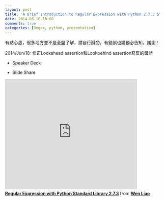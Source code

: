 ```yaml
---
layout: post
title: 'A Brief Introduction to Regular Expression with Python 2.7.3 Standard Library 投影片上線'
date: 2014-06-16 16:08
comments: true
categories: [Regex, python, presentation]
---
```

有點心虛，很多地方並不是全盤了解，請自行斟酌。有錯誤也請務必告知，謝謝！

2014/Jun/18: 修正Lookahead assertion和Lookbehind assertion寫反的錯誤

* Speaker Deck
<script async class="speakerdeck-embed" data-id="4d12aea0d792013122527a02c15ca02c" data-ratio="1.33333333333333" src="//speakerdeck.com/assets/embed.js"></script>

* Slide Share
<iframe src="http://www.slideshare.net/slideshow/embed_code/35927113" width="427" height="356" frameborder="0" marginwidth="0" marginheight="0" scrolling="no" style="border:1px solid #CCC; border-width:1px 1px 0; margin-bottom:5px; max-width: 100%;" allowfullscreen> </iframe> <div style="margin-bottom:5px"> <strong> <a href="https://www.slideshare.net/zzz00072/regular-expression-with-python-standard-library-35927113" title="Regular Expression with Python Standard Library 2.7.3" target="_blank">Regular Expression with Python Standard Library 2.7.3</a> </strong> from <strong><a href="http://www.slideshare.net/zzz00072" target="_blank">Wen Liao</a></strong> </div>
